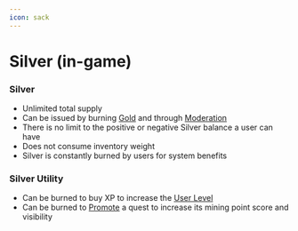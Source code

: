 ```yaml
---
icon: sack
---
```


# Silver (in-game)

### Silver

* Unlimited total supply
* Can be issued by burning [Gold](gold-in-game.md) and through [Moderation](../moderation/majority%20wins.md)
* There is no limit to the positive or negative Silver balance a user can have
* Does not consume inventory weight
* Silver is constantly burned by users for system benefits

### Silver Utility

* Can be burned to buy XP to increase the [User Level](../mining/character.md)
* Can be burned to [Promote](../authors/promotion.md) a quest to increase its mining point score and visibility
